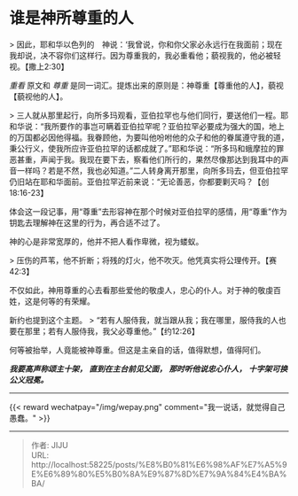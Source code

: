 # 谁是神所尊重的人

&gt; 因此，耶和华以色列的　神说：‘我曾说，你和你父家必永远行在我面前；现在我却说，决不容你们这样行。因为尊重我的，我必重看他；藐视我的，他必被轻视。【撒上2:30】

_重看_ 原文和 _尊重_ 是同一词汇。提炼出来的原则是：神尊重【尊重他的人】，藐视【藐视他的人】。

&gt; 三人就从那里起行，向所多玛观看，亚伯拉罕也与他们同行，要送他们一程。耶和华说：“我所要作的事岂可瞒着亚伯拉罕呢？亚伯拉罕必要成为强大的国，地上的万国都必因他得福。我眷顾他，为要叫他吩咐他的众子和他的眷属遵守我的道，秉公行义，使我所应许亚伯拉罕的话都成就了。”耶和华说：“所多玛和蛾摩拉的罪恶甚重，声闻于我。我现在要下去，察看他们所行的，果然尽像那达到我耳中的声音一样吗？若是不然，我也必知道。”二人转身离开那里，向所多玛去，但亚伯拉罕仍旧站在耶和华面前。亚伯拉罕近前来说：“无论善恶，你都要剿灭吗？【创18:16-23】

体会这一段记事，用“尊重”去形容神在那个时候对亚伯拉罕的感情，用“尊重”作为钥匙去理解神在这里的行为，再合适不过了。

神的心是非常宽厚的，他并不把人看作卑微，视为蝼蚁。

&gt; 压伤的芦苇，他不折断；将残的灯火，他不吹灭。他凭真实将公理传开。【赛42:3】

不仅如此，神用尊重的心去看那些爱他的敬虔人，忠心的仆人。对于神的敬虔百姓，这是何等的有荣耀。

新约也提到这个主题。
&gt; “若有人服侍我，就当跟从我；我在哪里，服侍我的人也要在那里；若有人服侍我，我父必尊重他。”【约12:26】

何等被抬举，人竟能被神尊重。但这是主亲自的话，值得默想，值得阿们。

_**我要高声称颂主十架，**_
_**直到在主台前见父面，**_
_**那时听他说忠心仆人，**_
_**十字架可换公义冠冕。**_


----
{{&lt; reward wechatpay=&#34;/img/wepay.png&#34; comment=&#34;我一说话，就觉得自己愚蠢。&#34; &gt;}}


---

> 作者: JIJU  
> URL: http://localhost:58225/posts/%E8%B0%81%E6%98%AF%E7%A5%9E%E6%89%80%E5%B0%8A%E9%87%8D%E7%9A%84%E4%BA%BA/  

